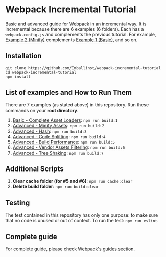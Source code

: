 # Webpack Incremental Tutorial
Basic and advanced guide for [Webpack](http://webpack.js.org/) in an incremental way. It is incremental because there are 6 examples (6 folders). Each has a `webpack.config.js` and complements the previous tutorial. For example, [Example 2 (Minify)](https://github.com/Imballinst/webpack-incremental-tutorial/tree/master/02-minify) complements [Example 1 (Basic)](https://github.com/Imballinst/webpack-incremental-tutorial/tree/master/01-basic), and so on.

## Installation
```
git clone https://github.com/Imballinst/webpack-incremental-tutorial
cd webpack-incremental-tutorial
npm install
```

## List of examples and How to Run Them
There are 7 examples (as stated above) in this repository. Run these commands on your **root directory**.

1. [Basic - Complete Asset Loaders](https://github.com/Imballinst/webpack-incremental-tutorial/tree/master/01-basic): `npm run build:1`
2. [Advanced - Minify Assets](https://github.com/Imballinst/webpack-incremental-tutorial/tree/master/02-minify): `npm run build:2`
3. [Advanced - Hash](https://github.com/Imballinst/webpack-incremental-tutorial/tree/master/03-hash): `npm run build:3`
4. [Advanced - Code Splitting](https://github.com/Imballinst/webpack-incremental-tutorial/tree/master/04-split-chunk): `npm run build:4`
5. [Advanced - Build Performance](https://github.com/Imballinst/webpack-incremental-tutorial/tree/master/05-build-cache): `npm run build:5`
6. [Advanced - Vendor Assets Filtering](https://github.com/Imballinst/webpack-incremental-tutorial/tree/master/06-filter): `npm run build:6`
7. [Advanced - Tree Shaking](https://github.com/Imballinst/webpack-incremental-tutorial/tree/master/07-tree-shaking): `npm run build:7`

## Additional Scripts
1. **Clear cache folder (for #5 and #6)**: `npm run cache:clear`
2. **Delete build folder**: `npm run build:clear`

## Testing
The test contained in this repository has only one purpose: to make sure that no code is unused or out of context. To run the test: `npm run eslint`.

## Complete guide
For complete guide, please check [Webpack's guides section](https://webpack.js.org/guides).
